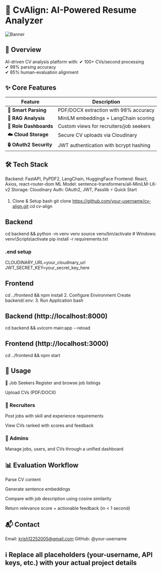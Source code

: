 # 🚀 CvAlign: AI-Powered Resume Analyzer

![Banner](https://via.placeholder.com/1200x400?text=CvAlign+Banner) <!-- Replace with actual image -->

## 📌 Overview
AI-driven CV analysis platform with:
✔ 100+ CVs/second processing  
✔ 98% parsing accuracy  
✔ 85% human-evaluation alignment  

## ✨ Core Features
| Feature | Description |
|---------|-------------|
| **📄 Smart Parsing** | PDF/DOCX extraction with 98% accuracy |
| **🧠 RAG Analysis** | MiniLM embeddings + LangChain scoring |
| **👥 Role Dashboards** | Custom views for recruiters/job seekers |
| **☁️ Cloud Storage** | Secure CV uploads via Cloudinary |
| **🔒 OAuth2 Security** | JWT authentication with bcrypt hashing |

## 🛠️ Tech Stack
Backend:    FastAPI, PyPDF2, LangChain, HuggingFace
Frontend:   React, Axios, react-router-dom
ML Model:   sentence-transformers/all-MiniLM-L6-v2
Storage:    Cloudinary
Auth:       OAuth2, JWT, Passlib
⚡ Quick Start
1. Clone & Setup
bash
git clone https://github.com/your-username/cv-align.git
cd cv-align

## Backend
cd backend && python -m venv venv
source venv/bin/activate  # Windows: venv\Scripts\activate
pip install -r requirements.txt
### .end setup
CLOUDINARY_URL=your_cloudinary_url
JWT_SECRET_KEY=your_secret_key_here

## Frontend
cd ../frontend && npm install
2. Configure Environment
Create backend/.env:
3. Run Application
bash
##  Backend (http://localhost:8000)
cd backend && uvicorn main:app --reload

## Frontend (http://localhost:3000)
cd ../frontend && npm start

## 👥 Usage
🔹 Job Seekers
Register and browse job listings

Upload CVs (PDF/DOCX)

### 🔹 Recruiters
Post jobs with skill and experience requirements

View CVs ranked with scores and feedback

### 🔹 Admins
Manage jobs, users, and CVs through a unified dashboard

## 📊 Evaluation Workflow
Parse CV content

Generate sentence embeddings

Compare with job description using cosine similarity

Return relevance score + actionable feedback (in < 1 second)



## 📬 Contact
Email: krish12252005@gmail.com
GitHub: @your-username

## ℹ️ Replace all placeholders (your-username, API keys, etc.) with your actual project details



